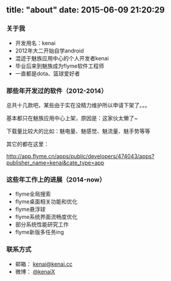 title: "about"
date: 2015-06-09 21:20:29
---
### 关于我
* 开发用名：kenai
* 2012年大二开始自学android
* 混迹于魅族应用中心的个人开发者kenai
* 毕业后来到魅族成为flyme软件工程师
* 一直都是dota、篮球爱好者

### 那些年开发过的软件（2012-2014）

总共十几款吧，某些由于实在没精力维护所以申请下架了。。。

基本都只在魅族应用中心上架，原因是：这家伙太懒了~

下载量比较大的比如：魅电量、魅感觉、魅流量、魅手势等等

其它的都在这里：

<http://app.flyme.cn/apps/public/developers/474043/apps?publisher_name=kenai&cate_type=app>

### 这些年工作上的进展（2014-now）

* flyme全局搜索
* flyme桌面相关功能和优化
* flyme悬浮球
* flyme系统界面流畅度优化
* 部分系统性能研究工作
* flyme新版多任务ing

### 联系方式

* 邮箱： kenai@kenai.cc
* 微博： [@kenaiX](http://weibo.com/kenaiX)